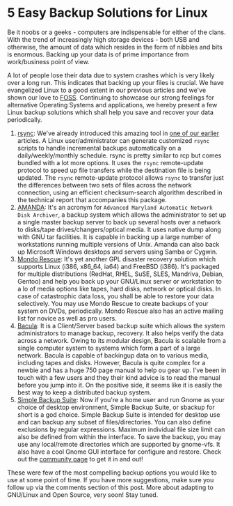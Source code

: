 # 5 Easy Backup Solutions for Linux

Be it noobs or a geeks - computers are indispensable for either of the clans. With the trend of increasingly high storage devices - both USB and otherwise, the amount of data which resides in the form of nibbles and bits is enormous. Backing up your data is of prime importance from work/business point of view.

A lot of people lose their data due to system crashes which is very likely over a long run. This indicates that backing up your files is crucial. We have evangelized Linux to a good extent in our previous articles and we've shown our love to <a href="http://en.wikipedia.org/wiki/FOSS">FOSS</a>. Continuing to showcase our strong feelings for alternative Operating Systems and applications, we hereby present a few Linux backup solutions which shall help you save and recover your data periodically.

1. <a href="http://samba.anu.edu.au/rsync/">rsync</a>: We've already introduced this amazing tool in <a href="/2008/career-in-linux-2/">one of our earlier</a> articles. A Linux user/administrator can generate customized `rsync` scripts to handle incremental backups automatically on a daily/weekly/monthly schedule. rsync is pretty similar to rcp but comes bundled with a lot more options. It uses the `rsync` remote-update protocol to speed up file transfers while the destination file is being updated. The `rsync` remote-update protocol allows `rsync` to transfer just the differences between two sets of files across the network connection, using an efficient checksum-search algorithm described in the technical report that accompanies this package.
1. <a href="http://www.amanda.org/">AMANDA</a>: It's an acronym for `Advanced Maryland Automatic Network Disk Archiver`, a backup system which allows the administrator to set up a single master backup server to back up several hosts over a network to disks/tape drives/changers/optical media. It uses native dump along with GNU tar facilities. It is capable in backing up a large number of workstations running multiple versions of Unix. Amanda can also back up Microsoft Windows desktops and servers using Samba or Cygwin.
1. <a href="http://mondorescue.org/">Mondo Rescue</a>: It's yet another GPL disaster recovery solution which supports Linux (i386, x86_64, ia64) and FreeBSD (i386). It's packaged for multiple distributions (RedHat, RHEL, SuSE, SLES, Mandriva, Debian, Gentoo) and help you back up your GNU/Linux server or workstation to a lo of media options like tapes, hard disks, network or optical disks. In case of catastrophic data loss, you shall be able to restore your data selectively. You may use Mondo Rescue to create backups of your system on DVDs, periodically. Mondo Rescue also has an active mailing list for novice as well as pro users.
1. <a href="http://www.bacula.org/">Bacula</a>: It is a Client/Server based backup suite which allows the system administrators to manage backup, recovery. It also helps verify the data across a network. Owing to its modular design, Bacula is scalable from a single computer system to systems which form a part of a large network. Bacula is capable of backingup data on to various media, including tapes and disks. However, Bacula is quite complex for a newbie and has a huge 750 page manual to help ou gear up. I've been in touch with a few users and they their kind advice is to read the manual before you jump into it. On the positive side, it seems like it is easily the best way to keep a distributed backup system.
1. <a href="http://sourceforge.net/projects/sbackup/">Simple Backup Suite</a>: Now if you're a home user and run Gnome as your choice of desktop environment, Simple Backup Suite, or sbackup for short is a god choice. Simple Backup Suite is intended for desktop use and can backup any subset of files/directories. You can also define exclusions by regular expressions. Maximum individual file size limit can also be defined from within the interface. To save the backup, you may use any local/remote directories which are supported by gnome-vfs. It also have a cool Gnome GUI interface for configure and restore. Check out the <a href="https://help.ubuntu.com/community/BackupYourSystem/SimpleBackupSuite">community page</a> to get it in and out!

These were few of the most compelling backup options you would like to use at some point of time. If you have more suggestions, make sure you follow up via the comments section of this post. More about adapting to GNU/Linux and Open Source, very soon! Stay tuned.
